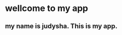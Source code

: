wellcome to my app
==================

my name is judysha. This is my app.
-----------------------------------